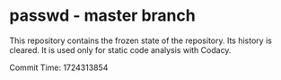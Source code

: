 # passwd - master branch

This repository contains the frozen state of the repository.
Its history is cleared. It is used only for static code
analysis with Codacy.

Commit Time: 1724313854